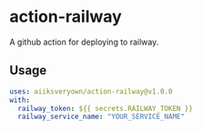 # action-railway

A github action for deploying to railway.

## Usage

```yml
uses: aiiksveryown/action-railway@v1.0.0
with:
  railway_token: ${{ secrets.RAILWAY_TOKEN }}
  railway_service_name: "YOUR_SERVICE_NAME"
```
